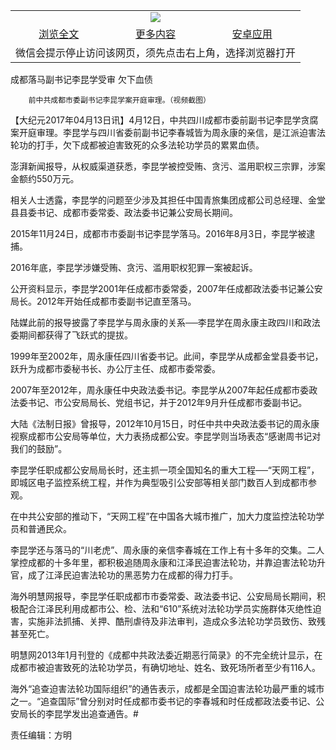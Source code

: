 

<table>
  <tr>
    <td align="center" colspan="3">
      <a href="https://github.com/ogate/ogate/blob/master/README.md"><img src="https://cloud.githubusercontent.com/assets/11880933/13434984/f430fae2-e012-11e5-814f-c2df1e82b247.jpg"/></a>
    </td>
  </tr>
  <tr>
    <td align="center">
      <a href="https://s3.ap-south-1.amazonaws.com/ogatem/oGate.htm?c817428&from=oNote">浏览全文</a>
    </td>
    <td align="center">
      <a href="https://s3.ap-south-1.amazonaws.com/ogatem/oGate.htm?from=oNote">更多内容</a>
    </td>
    <td align="center">
      <a href="https://raw.githubusercontent.com/ogate/up/master/ogate.apk">安卓应用</a>
    </td>
  </tr>
  <tr>
    <td align="center" colspan="3">
      微信会提示停止访问该网页，须先点击右上角，选择浏览器打开
    </td>
  </tr>
</table>    



成都落马副书记李昆学受审 欠下血债






        前中共成都市委副书记李昆学案开庭审理。（视频截图）




【大纪元2017年04月13日讯】4月12日，中共四川成都市委前副书记李昆学贪腐案开庭审理。李昆学与四川省委前副书记李春城皆为周永康的亲信，是江派迫害法轮功的打手，欠下成都被迫害致死的众多法轮功学员的累累血债。


澎湃新闻报导，从权威渠道获悉，李昆学被控受贿、贪污、滥用职权三宗罪，涉案金额约550万元。


相关人士透露，李昆学的问题至少涉及其担任中国青旅集团成都公司总经理、金堂县县委书记、成都市委常委、政法委书记兼公安局长期间。


2015年11月24日，成都市市委副书记李昆学落马。2016年8月3日，李昆学被逮捕。


2016年底，李昆学涉嫌受贿、贪污、滥用职权犯罪一案被起诉。


公开资料显示，李昆学2001年任成都市委常委，2007年任成都政法委书记兼公安局长。2012年开始任成都市委副书记直至落马。


陆媒此前的报导披露了李昆学与周永康的关系──李昆学在周永康主政四川和政法委期间都获得了飞跃式的提拔。


1999年至2002年，周永康任四川省委书记。此间，李昆学从成都金堂县委书记，跃升为成都市委秘书长、办公厅主任、成都市委常委。


2007年至2012年，周永康任中央政法委书记。李昆学从2007年起任成都市委政法委书记、市公安局局长、党组书记，并于2012年9月升任成都市委副书记。


大陆《法制日报》曾报导，2012年10月15日，时任中共中央政法委书记的周永康视察成都市公安局等单位，大力表扬成都公安。李昆学则当场表态“感谢周书记对我们的鼓励”。


李昆学任职成都公安局局长时，还主抓一项全国知名的重大工程──“天网工程”，即城区电子监控系统工程，并作为典型吸引公安部等相关部门数百人到成都市参观。


在中共公安部的推动下，“天网工程”在中国各大城市推广，加大力度监控法轮功学员和普通民众。


李昆学还与落马的“川老虎”、周永康的亲信李春城在工作上有十多年的交集。二人掌控成都的十多年里，都积极追随周永康和江泽民迫害法轮功，并靠迫害法轮功升官，成了江泽民迫害法轮功的黑恶势力在成都的得力打手。


海外明慧网报导，李昆学任职成都市市委常委、政法委书记、公安局局长期间，积极配合江泽民利用成都市公、检、法和“610”系统对法轮功学员实施群体灭绝性迫害，实施非法抓捕、关押、酷刑虐待及非法审判，造成众多法轮功学员致伤、致残甚至死亡。


明慧网2013年1月刊登的《成都中共政法委近期恶行简录》的不完全统计显示，在成都市被迫害致死的法轮功学员，有确切地址、姓名、致死场所者至少有116人。


海外“追查迫害法轮功国际组织”的通告表示，成都是全国迫害法轮功最严重的城市之一。“追查国际”曾分别对时任成都市委书记的李春城和时任成都政法委书记、公安局长的李昆学发出追查通告。#


责任编辑：方明



